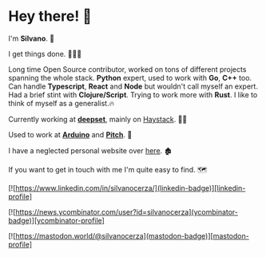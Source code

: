 # Hey there! 👋

I'm **Silvano**. 🧝

I get things done. 🔨🔨🔨

Long time Open Source contributor, worked on tons of different projects spanning the whole stack. **Python** expert, used to work with **Go**, **C++** too. Can handle **Typescript**, **React** and **Node** but wouldn't call myself an expert. Had a brief stint with **Clojure/Script**. Trying to work more with **Rust**. I like to think of myself as a generalist.🔥

Currently working at [**deepset**][deepset], mainly on [Haystack][haystack]. 🧑‍💻

Used to work at [**Arduino**][arduino] and [**Pitch**][pitch]. 🧓

I have a neglected personal website over [here][silvanocerza-com]. 🏚️

If you want to get in touch with me I'm quite easy to find. 🗺️

[![https://www.linkedin.com/in/silvanocerza/](linkedin-badge)][linkedin-profile]

[![https://news.ycombinator.com/user?id=silvanocerza](ycombinator-badge)][ycombinator-profile]

[![https://mastodon.world/@silvanocerza](mastodon-badge)][mastodon-profile]

[deepset]: https://www.deepset.ai/
[haystack]: https://github.com/deepset-ai/haystack
[pitch]: https://pitch.com/
[arduino]: https://arduino.cc
[silvanocerza-com]: https://silvanocerza.com
[linkedin-badge]: https://img.shields.io/badge/-silvanocerza-blue?style=flat-square&logo=Linkedin&logoColor=white&link=https://www.linkedin.com/in/silvanocerza/
[linkedin-profile]: https://www.linkedin.com/in/silvanocerza/
[ycombinator-badge]: https://img.shields.io/badge/-silvanocerza-orange?style=flat-square&logo=ycombinator&logoColor=white&link=https://news.ycombinator.com/user?id=silvanocerza
[ycombinator-profile]: https://news.ycombinator.com/user?id=silvanocerza
[mastodon-badge]: https://img.shields.io/badge/-silvanocerza-orange?style=flat-square&logo=mastodon&logoColor=white&link=https://mastodon.world/@silvanocerza
[mastodon-profile]: https://mastodon.world/@silvanocerza
